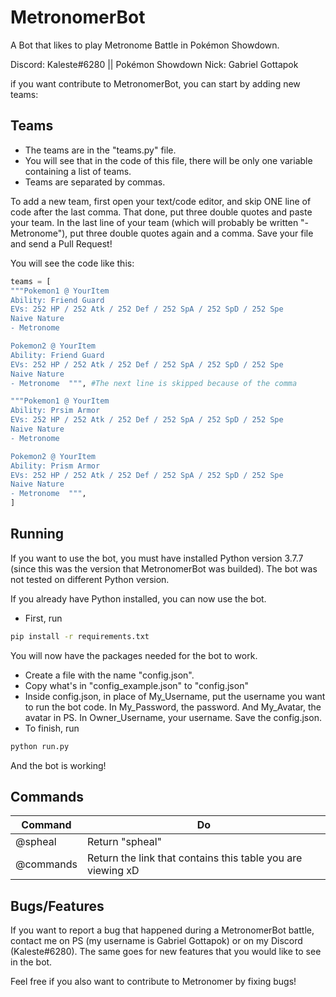 # MetronomerBot
A Bot that likes to play Metronome Battle in Pokémon Showdown.

Discord: Kaleste#6280 || Pokémon Showdown Nick: Gabriel Gottapok

if you want contribute to MetronomerBot, you can start by adding new teams:

## Teams

- The teams are in the "teams.py" file.
- You will see that in the code of this file, there will be only one variable containing a list of teams.
- Teams are separated by commas.

To add a new team, first open your text/code editor, and skip ONE line of code after the last comma. That done, put three double quotes and paste your team.
In the last line of your team (which will probably be written "- Metronome"), put three double quotes again and a comma. Save your file and send a Pull Request!

You will see the code like this:

```python
teams = [
"""Pokemon1 @ YourItem  
Ability: Friend Guard  
EVs: 252 HP / 252 Atk / 252 Def / 252 SpA / 252 SpD / 252 Spe  
Naive Nature  
- Metronome  

Pokemon2 @ YourItem  
Ability: Friend Guard  
EVs: 252 HP / 252 Atk / 252 Def / 252 SpA / 252 SpD / 252 Spe  
Naive Nature  
- Metronome  """, #The next line is skipped because of the comma

"""Pokemon1 @ YourItem  
Ability: Prsim Armor  
EVs: 252 HP / 252 Atk / 252 Def / 252 SpA / 252 SpD / 252 Spe  
Naive Nature  
- Metronome  

Pokemon2 @ YourItem  
Ability: Prism Armor  
EVs: 252 HP / 252 Atk / 252 Def / 252 SpA / 252 SpD / 252 Spe  
Naive Nature  
- Metronome  """, 
]
```

## Running


If you want to use the bot, you must have installed Python version 3.7.7 (since this was the version that MetronomerBot was builded). The bot was not tested on different Python version.

If you already have Python installed, you can now use the bot.

- First, run
```bash
pip install -r requirements.txt
```

You will now have the packages needed for the bot to work.

- Create a file with the name "config.json".
- Copy what's in "config_example.json" to "config.json"
- Inside config.json, in place of My_Username, put the username you want to run the bot code. In My_Password, the password. And My_Avatar, the avatar in PS. In Owner_Username, your username. Save the config.json.
- To finish, run
```bash
python run.py
```

And the bot is working!

## Commands

| Command | Do |
| ------- | --- |
| @spheal | Return "spheal" |
| @commands | Return the link that contains this table you are viewing xD |
## Bugs/Features

If you want to report a bug that happened during a MetronomerBot battle, contact me on PS (my username is Gabriel Gottapok) or on my Discord (Kaleste#6280).
The same goes for new features that you would like to see in the bot.

Feel free if you also want to contribute to Metronomer by fixing bugs!